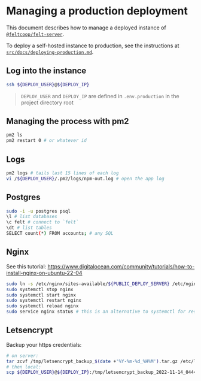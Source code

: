 # Managing a production deployment

This document describes how to manage a deployed instance of
[`@feltcoop/felt-server`](https://github.com/feltcoop/felt-server).

To deploy a self-hosted instance to production,
see the instructions at
[`src/docs/deploying-production.md`](/src/docs/deploying-production.md).

## Log into the instance

```bash
ssh ${DEPLOY_USER}@${DEPLOY_IP}
```

> `DEPLOY_USER` and `DEPLOY_IP` are defined in `.env.production` in the project directory root

## Managing the process with pm2

```bash
pm2 ls
pm2 restart 0 # or whatever id
```

## Logs

```bash
pm2 logs # tails last 15 lines of each log
vi /${DEPLOY_USER}/.pm2/logs/npm-out.log # open the app log
```

## Postgres

```bash
sudo -i -u postgres psql
\l # list databases
\c felt # connect to `felt`
\dt # list tables
SELECT count(*) FROM accounts; # any SQL
```

## Nginx

See this tutorial:
<https://www.digitalocean.com/community/tutorials/how-to-install-nginx-on-ubuntu-22-04>

```bash
sudo ln -s /etc/nginx/sites-available/${PUBLIC_DEPLOY_SERVER} /etc/nginx/sites-enabled/
sudo systemctl stop nginx
sudo systemctl start nginx
sudo systemctl restart nginx
sudo systemctl reload nginx
sudo service nginx status # this is an alternative to systemctl for restart, etc
```

## Letsencrypt

Backup your https credentials:

```bash
# on server:
tar zcvf /tmp/letsencrypt_backup_$(date +'%Y-%m-%d_%H%M').tar.gz /etc/letsencrypt
# then local:
scp ${DEPLOY_USER}@${DEPLOY_IP}:/tmp/letsencrypt_backup_2022-11-14_0444.tar.gz letsencrypt_backup.tar.gz
```
